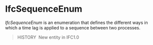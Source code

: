 # IfcSequenceEnum

_IfcSequenceEnum_ is an enumeration that defines the different ways in which a time lag is applied to a sequence between two processes.

> HISTORY&nbsp; New entity in IFC1.0
